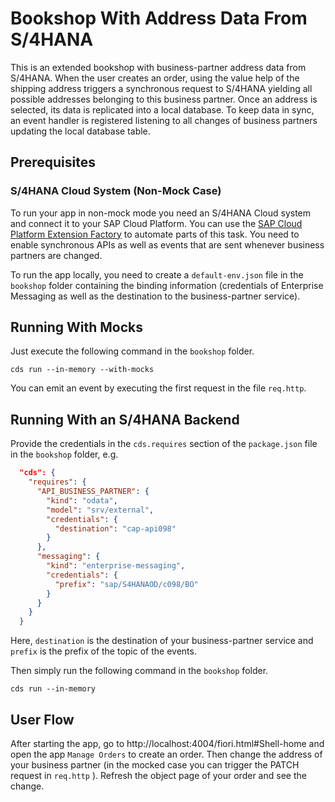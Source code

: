 # Bookshop With Address Data From S/4HANA

This is an extended bookshop with business-partner address data from S/4HANA.
When the user creates an order, using the value help of the shipping address 
triggers a synchronous request to S/4HANA yielding all possible addresses
belonging to this business partner. Once an address is selected, its data
is replicated into a local database. To keep data in sync, an event handler
is registered listening to all changes of business partners updating the 
local database table.

## Prerequisites

###  S/4HANA Cloud System (Non-Mock Case)
To run your app in non-mock mode you need an S/4HANA Cloud system and connect it to your SAP Cloud Platform. You can use the
[SAP Cloud Platform Extension Factory](https://help.sap.com/viewer/65de2977205c403bbc107264b8eccf4b/Cloud/en-US/346864df64f24011b49abee07bbd79af.html) to automate parts of this task. You need to enable synchronous APIs as well as events that are sent whenever business partners are changed.

To run the app locally, you need to create a `default-env.json` file in the `bookshop` folder containing the binding information (credentials of Enterprise Messaging as well as the destination to the business-partner service).


## Running With Mocks
Just execute the following command in the `bookshop` folder.
```
cds run --in-memory --with-mocks
```
You can emit an event by executing the first request in the file `req.http`.

## Running With an S/4HANA Backend
Provide the credentials in the `cds.requires` section of the `package.json` file in the `bookshop` folder, e.g.

```json
  "cds": {
    "requires": {
      "API_BUSINESS_PARTNER": {
        "kind": "odata",
        "model": "srv/external",
        "credentials": {
          "destination": "cap-api098"
        }
      },
      "messaging": {
        "kind": "enterprise-messaging",
        "credentials": {
          "prefix": "sap/S4HANAOD/c098/BO"
        }
      }
    }
  }
```

Here, `destination` is the destination of your business-partner service and `prefix` is the prefix
of the topic of the events.

Then simply run the following command in the `bookshop` folder.
```
cds run --in-memory
```

## User Flow
After starting the app, go to http://localhost:4004/fiori.html#Shell-home and open the app `Manage Orders` to create an order.
Then change the address of your business partner (in the mocked case you can trigger the PATCH request in `req.http` ). Refresh
the object page of your order and see the change.